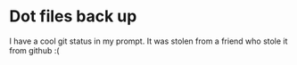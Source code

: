 # Dot files back up
I have a cool git status in my prompt. It was stolen from a friend who stole it from github :(
